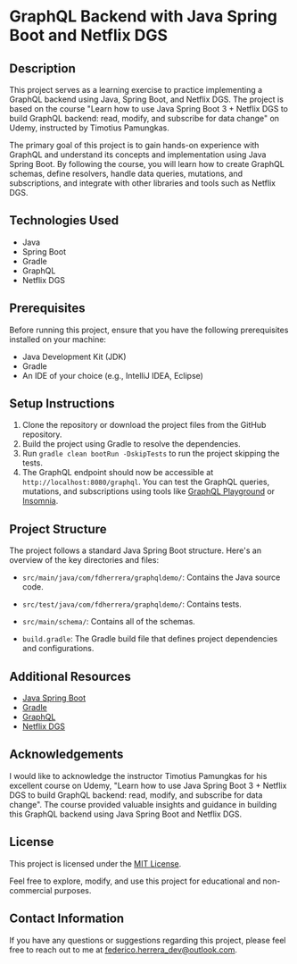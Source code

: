 # GraphQL Backend with Java Spring Boot and Netflix DGS

## Description
This project serves as a learning exercise to practice implementing a GraphQL backend using Java, Spring Boot, and Netflix DGS. The project is based on the course "Learn how to use Java Spring Boot 3 + Netflix DGS to build GraphQL backend: read, modify, and subscribe for data change" on Udemy, instructed by Timotius Pamungkas.

The primary goal of this project is to gain hands-on experience with GraphQL and understand its concepts and implementation using Java Spring Boot. By following the course, you will learn how to create GraphQL schemas, define resolvers, handle data queries, mutations, and subscriptions, and integrate with other libraries and tools such as Netflix DGS.

## Technologies Used
- Java
- Spring Boot
- Gradle
- GraphQL
- Netflix DGS

## Prerequisites
Before running this project, ensure that you have the following prerequisites installed on your machine:
- Java Development Kit (JDK)
- Gradle
- An IDE of your choice (e.g., IntelliJ IDEA, Eclipse)

## Setup Instructions
1. Clone the repository or download the project files from the GitHub repository.
2. Build the project using Gradle to resolve the dependencies.
3. Run `gradle clean bootRun -DskipTests` to run the project skipping the tests.
3. The GraphQL endpoint should now be accessible at `http://localhost:8080/graphql`. You can test the GraphQL queries, mutations, and subscriptions using tools like [GraphQL Playground](https://github.com/graphql/graphql-playground) or [Insomnia](https://insomnia.rest/graphql/).

## Project Structure
The project follows a standard Java Spring Boot structure. Here's an overview of the key directories and files:

- `src/main/java/com/fdherrera/graphqldemo/`: Contains the Java source code.
- `src/test/java/com/fdherrera/graphqldemo/`: Contains tests.

- `src/main/schema/`: Contains all of the schemas.

- `build.gradle`: The Gradle build file that defines project dependencies and configurations.

## Additional Resources
- [Java Spring Boot](https://spring.io/projects/spring-boot)
- [Gradle](https://gradle.org/)
- [GraphQL](https://graphql.org/)
- [Netflix DGS](https://netflix.github.io/dgs/)

## Acknowledgements
I would like to acknowledge the instructor Timotius Pamungkas for his excellent course on Udemy, "Learn how to use Java Spring Boot 3 + Netflix DGS to build GraphQL backend: read, modify, and subscribe for data change". The course provided valuable insights and guidance in building this GraphQL backend using Java Spring Boot and Netflix DGS.

## License
This project is licensed under the [MIT License](LICENSE).

Feel free to explore, modify, and use this project for educational and non-commercial purposes.

## Contact Information
If you have any questions or suggestions regarding this project, please feel free to reach out to me at [federico.herrera_dev@outlook.com](mailto:federico.herrera_dev@outlook.com).


